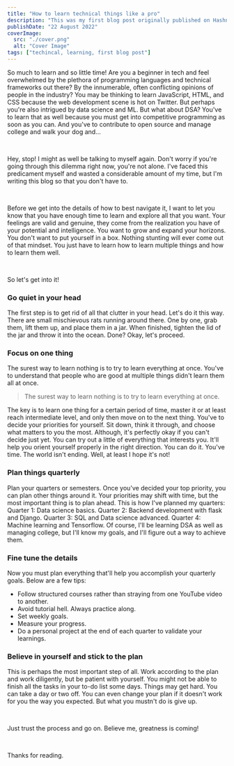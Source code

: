 ```yaml
---
title: "How to learn technical things like a pro"
description: "This was my first blog post originally published on Hashnode."
publishDate: "22 August 2022"
coverImage:
  src: "./cover.png"
  alt: "Cover Image"
tags: ["techincal, learning, first blog post"]
---
```


So much to learn and so little time! Are you a beginner in tech and feel overwhelmed by the plethora of programming languages and technical frameworks out there? By the innumerable, often conflicting opinions of people in the industry? You may be thinking to learn JavaScript, HTML, and CSS because the web development scene is hot on Twitter. But perhaps you're also intrigued by data science and ML. But what about DSA? You've to learn that as well because you must get into competitive programming as soon as you can. And you've to contribute to open source and manage college and walk your dog and...

<br>

Hey, stop! I might as well be talking to myself again. Don't worry if you're going through this dilemma right now, you're not alone. I've faced this predicament myself and wasted a considerable amount of my time, but I'm writing this blog so that you don't have to.

<br>

Before we get into the details of how to best navigate it, I want to let you know that you have enough time to learn and explore all that you want. Your feelings are valid and genuine, they come from the realization you have of your potential and intelligence. You want to grow and expand your horizons. You don't want to put yourself in a box. Nothing stunting will ever come out of that mindset. You just have to learn how to learn multiple things and how to learn them well.

<br>

So let's get into it!

### Go quiet in your head
The first step is to get rid of all that clutter in your head. Let's do it this way. There are small mischievous rats running around there. One by one, grab them, lift them up, and place them in a jar. When finished, tighten the lid of the jar and throw it into the ocean. Done? Okay, let's proceed.

### Focus on one thing
The surest way to learn nothing is to try to learn everything at once. You've to understand that people who are good at multiple things didn't learn them all at once.

> The surest way to learn nothing is to try to learn everything at once.

The key is to learn one thing for a certain period of time, master it or at least reach intermediate level, and only then move on to the next thing. You've to decide your priorities for yourself. Sit down, think it through, and choose what matters to you the most. Although, it's perfectly okay if you can't decide just yet. You can try out a little of everything that interests you. It'll help you orient yourself properly in the right direction. You can do it. You've time. The world isn't ending. Well, at least I hope it's not!

### Plan things quarterly
Plan your quarters or semesters. Once you've decided your top priority, you can plan other things around it. Your priorities may shift with time, but the most important thing is to plan ahead. This is how I've planned my quarters: Quarter 1: Data science basics. Quarter 2: Backend development with flask and Django. Quarter 3: SQL and Data science advanced. Quarter 4: Machine learning and Tensorflow. Of course, I'll be learning DSA as well as managing college, but I'll know my goals, and I'll figure out a way to achieve them.

### Fine tune the details
Now you must plan everything that'll help you accomplish your quarterly goals. Below are a few tips:

* Follow structured courses rather than straying from one YouTube video to another.
* Avoid tutorial hell. Always practice along.
* Set weekly goals.
* Measure your progress.
* Do a personal project at the end of each quarter to validate your learnings.

### Believe in yourself and stick to the plan
This is perhaps the most important step of all. Work according to the plan and work diligently, but be patient with yourself. You might not be able to finish all the tasks in your to-do list some days. Things may get hard. You can take a day or two off. You can even change your plan if it doesn't work for you the way you expected. But what you mustn't do is give up.

<br>

Just trust the process and go on. Believe me, greatness is coming!

<br>

Thanks for reading.